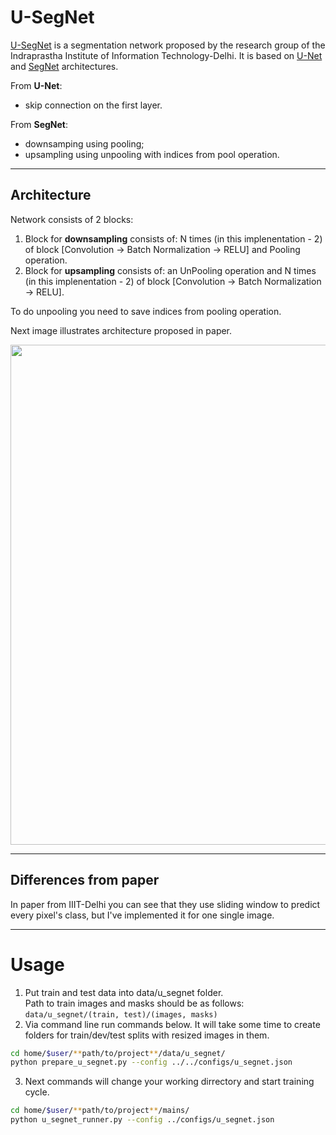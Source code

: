 # U-SegNet
[U-SegNet](https://arxiv.org/abs/1806.04429) is a segmentation network proposed by the research group of the Indraprastha Institute of Information Technology-Delhi. It is based on [U-Net](https://arxiv.org/abs/1505.04597) and [SegNet](https://arxiv.org/abs/1511.00561) architectures.

From **U-Net**:

- skip connection on the first layer.

From **SegNet**:

- downsamping using pooling;
- upsampling using unpooling with indices from pool operation.

---

## Architecture

Network consists of 2 blocks:

1. Block for **downsampling** consists of: N times (in this implenentation - 2) of block [Convolution -> Batch Normalization -> RELU] and Pooling operation.
2. Block for **upsampling** consists of: an UnPooling operation and N times (in this implenentation - 2) of block [Convolution -> Batch Normalization -> RELU].

To do unpooling you need to save indices from pooling operation.

Next image illustrates architecture proposed in paper.

<div align="center">
    <img align="center" width="800" src="https://github.com/vvrud/DRU-DL-Project-Structure/blob/master/figures/arch.png?raw=true">
</div>

---

## Differences from paper

In paper from IIIT-Delhi you can see that they use sliding window to predict every pixel's class, but I've implemented it for one single image.

---

# Usage

1. Put train and test data into data/u_segnet folder.<br/>
Path to train images and masks should be as follows:<br/>
``data/u_segnet/(train, test)/(images, masks)``
2. Via command line run commands below. It will take some time to create folders for train/dev/test splits with resized images in them.<br/>

```bash
cd home/$user/**path/to/project**/data/u_segnet/
python prepare_u_segnet.py --config ../../configs/u_segnet.json
```

3. Next commands will change your working dirrectory and start training cycle.

```bash
cd home/$user/**path/to/project**/mains/
python u_segnet_runner.py --config ../configs/u_segnet.json
```
